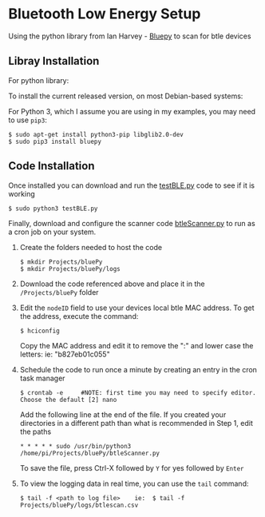Bluetooth Low Energy Setup
======

Using the python library from Ian Harvey - [Bluepy](https://github.com/IanHarvey/bluepy) to scan for btle devices


Libray Installation
------------
For python library:

To install the current released version, on most Debian-based systems:

For Python 3, which I assume you are using in my examples, you may need to use `pip3`:

    $ sudo apt-get install python3-pip libglib2.0-dev
    $ sudo pip3 install bluepy

    
Code Installation
------------

Once installed you can download and run the [testBLE.py](https://github.com/DCHuber/IoT/blob/master/btle/testBLE.py) code to see if it is working

    $ sudo python3 testBLE.py
    
Finally, download and configure the scanner code [btleScanner.py](https://github.com/DCHuber/IoT/blob/master/btle/btleScanner.py) to run as a cron job on your system.  

 1. Create the folders needed to host the code
 
        $ mkdir Projects/bluePy
        $ mkdir Projects/bluePy/logs
        
 2.  Download the code referenced above and place it in the `/Projects/bluePy` folder
 
 3. Edit the `nodeID` field to use your devices local btle MAC address.   To get the address, execute the command:
        
        $ hciconfig
     
    Copy the MAC address and edit it to remove the ":" and lower case the letters:  ie: "b827eb01c055"
 
 4. Schedule the code to run once a minute by creating an entry in the cron task manager
   
        $ crontab -e     #NOTE: first time you may need to specify editor.  Choose the default [2] nano

    Add the following line at the end of the file.  If you created your directories in a different path than what is recommended in Step 1, edit the paths
 
        * * * * * sudo /usr/bin/python3 /home/pi/Projects/bluePy/btleScanner.py
    
    To save the file, press Ctrl-X  followed by `Y` for yes   followed by `Enter`

 5. To view the logging data in real time, you can use the `tail` command:

        $ tail -f <path to log file>    ie:  $ tail -f Projects/bluePy/logs/btlescan.csv


